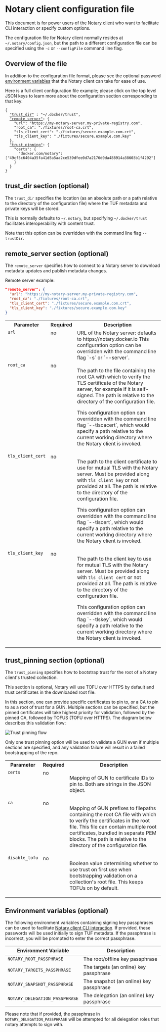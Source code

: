<!--[metadata]>
+++
title = "Client Configuration"
description = "Configuring the Notary client, server and signer."
keywords = ["docker, notary, notary-client, notary-server, notary server, notary-signer, notary signer"]
[menu.main]
parent="mn_notary_config"
weight=4
+++
<![end-metadata]-->

# Notary client configuration file

This document is for power users of the [Notary client](../advanced_usage.md)
who want to facilitate CLI interaction or specify custom options.

The configuration file for Notary client normally resides at `~/.notary/config.json`,
but the path to a different configuration file can be specified using the
`-c` or `--configFile` command line flag.

## Overview of the file

In addition to the configuration file format, please see the optional password
[environment variables](#environment-variables-optional) that the Notary client
can take for ease of use.

Here is a full client configuration file example; please click on the top level
JSON keys to learn more about the configuration section corresponding to that key:


<pre><code class="language-json">{
  <a href="#trust_dir-section-optional">"trust_dir"</a> : "~/.docker/trust",
  <a href="#remote_server-section-optional">"remote_server"</a>: {
    "url": "https://my-notary-server.my-private-registry.com",
    "root_ca": "./fixtures/root-ca.crt",
    "tls_client_cert": "./fixtures/secure.example.com.crt",
    "tls_client_key": "./fixtures/secure.example.com.key"
  },
  <a href="#trust_pinning-section-optional">"trust_pinning"</a>: {
    "certs": {
      "docker.com/notary": ["49cf5c6404a35fa41d5a5aa2ce539dfee0d7a2176d0da488914a38603b1f4292"]
    }
  }
}
</code></pre>

## trust_dir section (optional)

The `trust_dir` specifies the location (as an absolute path or a path
relative to the directory of the configuration file) where the TUF metadata
and private keys will be stored.

This is normally defaults to `~/.notary`, but specifying `~/.docker/trust`
facilitates interoperability with content trust.

Note that this option can be overridden with the command line flag `--trustDir`.

## remote_server section (optional)

The `remote_server` specifies how to connect to a Notary server to download
metadata updates and publish metadata changes.

Remote server example:

```json
"remote_server": {
  "url": "https://my-notary-server.my-private-registry.com",
  "root_ca": "./fixtures/root-ca.crt",
  "tls_client_cert": "./fixtures/secure.example.com.crt",
  "tls_client_key": "./fixtures/secure.example.com.key"
}
```

<table>
	<tr>
		<th>Parameter</th>
		<th>Required</th>
		<th>Description</th>
	</tr>
	<tr>
		<td valign="top"><code>url</code></td>
		<td valign="top">no</td>
		<td valign="top">URL of the Notary server: defaults to https://notary.docker.io
			This configuration option can be overridden with the command line flag
			`-s` or `--server`.</td>
	</tr>
	<tr>
		<td valign="top"><code>root_ca</code></td>
		<td valign="top">no</td>
		<td valign="top"><p>The path to the file containing the root CA with which to verify
			the TLS certificate of the Notary server, for example if it is self-signed.
			The path is relative to the directory of the configuration file.</p>
			<p>This configuration option can overridden with the command line flag
			`--tlscacert`, which would specify a path relative to the current working
			directory where the Notary client is invoked.</p></td>
	</tr>
	<tr>
		<td valign="top"><code>tls_client_cert</code></td>
		<td valign="top">no</td>
		<td valign="top"><p>The path to the client certificate to use for mutual TLS with
			the Notary server.  Must be provided along with <code>tls_client_key</code>
			or not provided at all.  The path is relative to the directory of the
			configuration file.</p>
			<p>This configuration option can overridden with the command line flag
			`--tlscert`, which would specify a path relative to the current working
			directory where the Notary client is invoked.</p></td>
	</tr>
	<tr>
		<td valign="top"><code>tls_client_key</code></td>
		<td valign="top">no</td>
		<td valign="top"><p>The path to the client key to use for mutual TLS with
			the Notary server. Must be provided along with <code>tls_client_cert</code>
			or not provided at all.  The path is relative to the directory of the
			configuration file.</p>
			<p>This configuration option can overridden with the command line flag
			`--tlskey`, which would specify a path relative to the current working
			directory where the Notary client is invoked.</p></td>
	</tr>
</table>

## trust_pinning section (optional)

The `trust_pinning` specifies how to bootstrap trust for the root of a
Notary client's trusted collection.

This section is optional, Notary will use TOFU over HTTPS by default and
trust certificates in the downloaded root file.

In this section, one can provide specific certificates to pin to, or a CA
to pin to as a root of trust for a GUN.  Multiple sections can be specified,
but the pinned certificates will take highest priority for validation, followed
by the pinned CA, followed by TOFUS (TOFU over HTTPS).  The diagram below
describes this validation flow:


![Trust pinning flow](https://cdn.rawgit.com/docker/notary/27469f01fe244bdf70f34219616657b336724bc3/docs/images/trust-pinning-flow.png)


Only one trust pinning option will be used to validate a GUN even if multiple
sections are specified, and any validation failure will result in a failed
bootstrapping of the repo.

<table>
	<tr>
		<th>Parameter</th>
		<th>Required</th>
		<th>Description</th>
	</tr>
	<tr>
		<td valign="top"><code>certs</code></td>
		<td valign="top">no</td>
		<td valign="top"><p>Mapping of GUN to certificate IDs to pin to.
		    Both are strings in the JSON object.</p></td>
	</tr>
	<tr>
		<td valign="top"><code>ca</code></td>
		<td valign="top">no</td>
		<td valign="top"><p>Mapping of GUN prefixes to filepaths containing
		    the root CA file with which to verify the certificates in the root file.
		    This file can contain multiple root certificates, bundled in separate
		    PEM blocks.
			The path is relative to the directory of the configuration file.</p></td>
	</tr>
	<tr>
		<td valign="top"><code>disable_tofu</code></td>
		<td valign="top">no</td>
		<td valign="top"><p>Boolean value determining whether to use trust
		    on first use when bootstrapping validation on a collection's
		    root file.  This keeps TOFUs on by default.</p></td>
	</tr>
</table>

## Environment variables (optional)

The following environment variables containing signing key passphrases can
be used to facilitate [Notary client CLI interaction](../advanced_usage.md).
If provided, these passwords will be used initially to sign TUF metadata.
If the passphrase is incorrect, you will be prompted to enter the correct
passphrase.


| Environment Variable          | Description                               |
| ----------------------------- | ----------------------------------------- |
|`NOTARY_ROOT_PASSPHRASE`       | The root/offline key passphrase           |
|`NOTARY_TARGETS_PASSPHRASE`    | The targets (an online) key passphrase    |
|`NOTARY_SNAPSHOT_PASSPHRASE`   | The snapshot (an online) key passphrase   |
|`NOTARY_DELEGATION_PASSPHRASE` | The delegation (an online) key passphrase |


Please note that if provided, the passphrase in `NOTARY_DELEGATION_PASSPHRASE`
will be attempted for all delegation roles that notary attempts to sign with.
